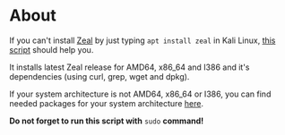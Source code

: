 # About
If you can't install [Zeal](https://zealdocs.org/) by just typing ```apt install zeal``` in Kali Linux, [this script](https://github.com/1RaY-1/zeal-installer/blob/main/install-zeal.sh) should help you.

It installs latest Zeal release for AMD64, x86_64 and I386 and it's dependencies (using curl, grep, wget and dpkg). 

If your system architecture is not AMD64, x86_64 or I386, you can find needed packages for your system architecture [here](http://deb.debian.org/debian/pool/main/z/zeal/
).

**Do not forget to run this script with** ```sudo``` **command!**
